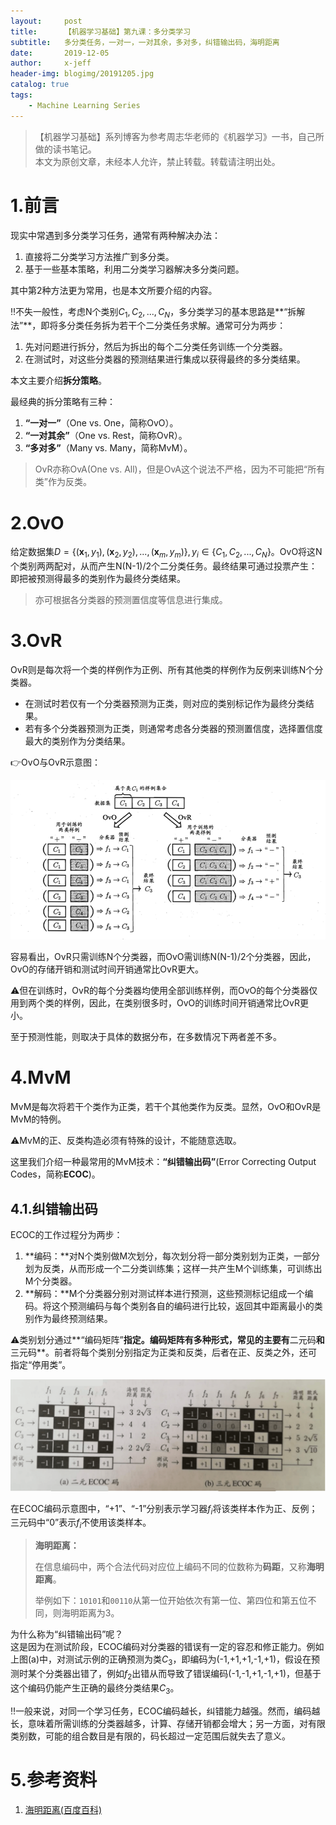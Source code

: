 ```yaml
---
layout:     post
title:      【机器学习基础】第九课：多分类学习
subtitle:   多分类任务，一对一，一对其余，多对多，纠错输出码，海明距离
date:       2019-12-05
author:     x-jeff
header-img: blogimg/20191205.jpg
catalog: true
tags:
    - Machine Learning Series
---
```

>【机器学习基础】系列博客为参考周志华老师的《机器学习》一书，自己所做的读书笔记。  
>本文为原创文章，未经本人允许，禁止转载。转载请注明出处。

# 1.前言

现实中常遇到多分类学习任务，通常有两种解决办法：

1. 直接将二分类学习方法推广到多分类。
2. 基于一些基本策略，利用二分类学习器解决多分类问题。

其中第2种方法更为常用，也是本文所要介绍的内容。

‼️不失一般性，考虑N个类别$C_1,C_2,...,C_N$，多分类学习的基本思路是**“拆解法”**，即将多分类任务拆为若干个二分类任务求解。通常可分为两步：

1. 先对问题进行拆分，然后为拆出的每个二分类任务训练一个分类器。
2. 在测试时，对这些分类器的预测结果进行集成以获得最终的多分类结果。

本文主要介绍**拆分策略**。

最经典的拆分策略有三种：

1. **“一对一”**（One vs. One，简称OvO）。
2. **“一对其余”**（One vs. Rest，简称OvR）。
3. **“多对多”**（Many vs. Many，简称MvM）。

>OvR亦称OvA(One vs. All)，但是OvA这个说法不严格，因为不可能把“所有类”作为反类。

# 2.OvO

给定数据集$D=\{ (\mathbf x_1,y_1), (\mathbf x_2,y_2), ... , (\mathbf x_m,y_m) \},y_i \in \{ C_1,C_2, ... ,C_N \}$。OvO将这N个类别两两配对，从而产生N(N-1)/2个二分类任务。最终结果可通过投票产生：即把被预测得最多的类别作为最终分类结果。

>亦可根据各分类器的预测置信度等信息进行集成。

# 3.OvR

OvR则是每次将一个类的样例作为正例、所有其他类的样例作为反例来训练N个分类器。

* 在测试时若仅有一个分类器预测为正类，则对应的类别标记作为最终分类结果。
* 若有多个分类器预测为正类，则通常考虑各分类器的预测置信度，选择置信度最大的类别作为分类结果。

👉OvO与OvR示意图：

![](https://github.com/x-jeff/BlogImage/raw/master/MachineLearningSeries/Lesson9/9x1.png)

容易看出，OvR只需训练N个分类器，而OvO需训练N(N-1)/2个分类器，因此，OvO的存储开销和测试时间开销通常比OvR更大。

⚠️但在训练时，OvR的每个分类器均使用全部训练样例，而OvO的每个分类器仅用到两个类的样例，因此，在类别很多时，OvO的训练时间开销通常比OvR更小。

至于预测性能，则取决于具体的数据分布，在多数情况下两者差不多。

# 4.MvM

MvM是每次将若干个类作为正类，若干个其他类作为反类。显然，OvO和OvR是MvM的特例。

⚠️MvM的正、反类构造必须有特殊的设计，不能随意选取。

这里我们介绍一种最常用的MvM技术：**“纠错输出码”**(Error Correcting Output Codes，简称**ECOC**)。

## 4.1.纠错输出码

ECOC的工作过程分为两步：

1. **编码：**对N个类别做M次划分，每次划分将一部分类别划为正类，一部分划为反类，从而形成一个二分类训练集；这样一共产生M个训练集，可训练出M个分类器。
2. **解码：**M个分类器分别对测试样本进行预测，这些预测标记组成一个编码。将这个预测编码与每个类别各自的编码进行比较，返回其中距离最小的类别作为最终预测结果。

⚠️类别划分通过**“编码矩阵”**指定。编码矩阵有多种形式，常见的主要有**二元码**和**三元码**。前者将每个类别分别指定为正类和反类，后者在正、反类之外，还可指定“停用类”。

![](https://github.com/x-jeff/BlogImage/raw/master/MachineLearningSeries/Lesson9/9x2.png)

在ECOC编码示意图中，“+1”、“-1”分别表示学习器$f_i$将该类样本作为正、反例；三元码中“0”表示$f_i$不使用该类样本。

>**海明距离：**
>
>在信息编码中，两个合法代码对应位上编码不同的位数称为**码距**，又称**海明距离**。
>
>举例如下：`10101`和`00110`从第一位开始依次有第一位、第四位和第五位不同，则海明距离为3。

为什么称为“纠错输出码”呢？      
这是因为在测试阶段，ECOC编码对分类器的错误有一定的容忍和修正能力。例如上图(a)中，对测试示例的正确预测为类$C_3$，即编码为(-1,+1,+1,-1,+1)，假设在预测时某个分类器出错了，例如$f_2$出错从而导致了错误编码(-1,-1,+1,-1,+1)，但基于这个编码仍能产生正确的最终分类结果$C_3$。

‼️一般来说，对同一个学习任务，ECOC编码越长，纠错能力越强。然而，编码越长，意味着所需训练的分类器越多，计算、存储开销都会增大；另一方面，对有限类别数，可能的组合数目是有限的，码长超过一定范围后就失去了意义。

# 5.参考资料

1. [海明距离(百度百科)](https://baike.baidu.com/item/海明距离/4235876?fr=aladdin)